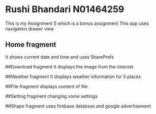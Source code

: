 # Rushi Bhandari N01464259

This is my Assignment 5 which is a bonus assignment
This app uses navigation drawer view

## Home fragment
It shows current date and time and uses SharePrefs

##Download fragment
It displays the image from the internet

##Weather fragment
It displays weather information for 5 places

##File fragment
displays content of file

##Setting fragment
changing some settings

##Shape fragment
uses firebase database and google advertisement
